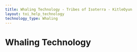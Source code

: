 ```yaml
---
title: Whaling Technology - Tribes of Isoterra - KitleOyun
layout: toi_help_technology
technology_type: Whaling
---
```


<h1 class="h1">Whaling Technology</h1>
